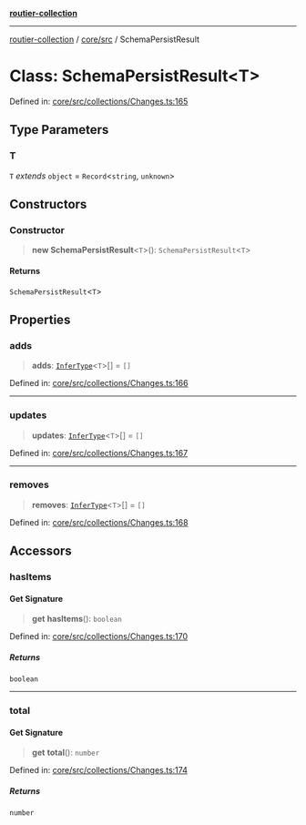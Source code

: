 [**routier-collection**](../../../README.md)

***

[routier-collection](../../../README.md) / [core/src](../README.md) / SchemaPersistResult

# Class: SchemaPersistResult\<T\>

Defined in: [core/src/collections/Changes.ts:165](https://github.com/Agrejus/routier/blob/ae307d61bf9883ec014a438be7cbd96d2060d092/core/src/collections/Changes.ts#L165)

## Type Parameters

### T

`T` *extends* `object` = `Record`\<`string`, `unknown`\>

## Constructors

### Constructor

> **new SchemaPersistResult**\<`T`\>(): `SchemaPersistResult`\<`T`\>

#### Returns

`SchemaPersistResult`\<`T`\>

## Properties

### adds

> **adds**: [`InferType`](../type-aliases/InferType.md)\<`T`\>[] = `[]`

Defined in: [core/src/collections/Changes.ts:166](https://github.com/Agrejus/routier/blob/ae307d61bf9883ec014a438be7cbd96d2060d092/core/src/collections/Changes.ts#L166)

***

### updates

> **updates**: [`InferType`](../type-aliases/InferType.md)\<`T`\>[] = `[]`

Defined in: [core/src/collections/Changes.ts:167](https://github.com/Agrejus/routier/blob/ae307d61bf9883ec014a438be7cbd96d2060d092/core/src/collections/Changes.ts#L167)

***

### removes

> **removes**: [`InferType`](../type-aliases/InferType.md)\<`T`\>[] = `[]`

Defined in: [core/src/collections/Changes.ts:168](https://github.com/Agrejus/routier/blob/ae307d61bf9883ec014a438be7cbd96d2060d092/core/src/collections/Changes.ts#L168)

## Accessors

### hasItems

#### Get Signature

> **get** **hasItems**(): `boolean`

Defined in: [core/src/collections/Changes.ts:170](https://github.com/Agrejus/routier/blob/ae307d61bf9883ec014a438be7cbd96d2060d092/core/src/collections/Changes.ts#L170)

##### Returns

`boolean`

***

### total

#### Get Signature

> **get** **total**(): `number`

Defined in: [core/src/collections/Changes.ts:174](https://github.com/Agrejus/routier/blob/ae307d61bf9883ec014a438be7cbd96d2060d092/core/src/collections/Changes.ts#L174)

##### Returns

`number`
